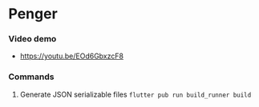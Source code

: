 # Penger

<!--
<p align="center" width="100%">
  <img src="https://res.cloudinary.com/dpjso4bmh/image/upload/v1628016130/pengo/First_s96c7t.png">
</p>
<p align="center" width="100%">
<small><i>The actual booking app.</i></small>
</p> -->

### Video demo
- https://youtu.be/EOd6GbxzcF8

### Commands

1. Generate JSON serializable files
   `flutter pub run build_runner build`

